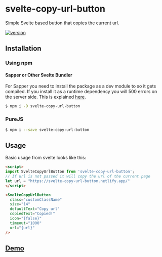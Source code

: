 # svelte-copy-url-button

Simple Svelte based button that copies the current url. 

[![version](https://img.shields.io/npm/v/svelte-copy-url-button.svg?style=flat-square)](http://npm.im/svelte-copy-url-button)

## Installation

### Using npm

#### Sapper or Other Svelte Bundler

For Sapper you need to install the package as a dev module to so it gets compiled.  If you install it as a runtime dependency you will 500 errors on the server side.  This is explained [here](https://github.com/sveltejs/sapper-template#using-external-components).

```bash
$ npm i -D svelte-copy-url-button
```

### PureJS

```bash
$ npm i --save svelte-copy-url-button
```


## Usage
Basic usage from svelte looks like this:

```html
<script>
import SvelteCopyUrlButton from 'svelte-copy-url-button';
// If url is not passed it will copy the url of the current page
let url = "https://svelte-copy-url-button.netlify.app/"
</script>

<SvelteCopyUrlButton
  class="customClassName"
  size="14"
  defaultText="Copy url"
  copiedText="Copied!"
  icon="{false}"
  timeout="1000"
  url="{url}"
/>

```
## [Demo](https://svelte-copy-url-button.netlify.app/)


